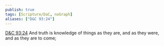 ```yaml
---
publish: true
tags: [Scripture/DaC, noGraph]
aliases: ["D&C 93:24"]
---
```

[D&C 93:24](https://churchofjesuschrist.org/study/scriptures/dc-testament/dc/93?lang=eng&id=p24#p24) And truth is knowledge of things as they are, and as they were, and as they are to come;
